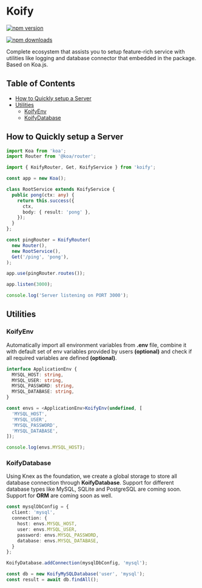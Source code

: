 # Koify

[![npm version](https://badgen.net/npm/v/koify)](https://www.npmjs.com/package/koify)

[![npm downloads](https://badgen.net/npm/dm/koify)](https://www.npmjs.com/package/koify)

Complete ecosystem that assists you to setup feature-rich service with utilities like logging and database connector that embedded in the package. Based on Koa.js.

## Table of Contents

- [How to Quickly setup a Server](#how-to-quickly-setup-a-server)
- [Utilities](#utilities)
  * [KoifyEnv](#koifyenv)
  * [KoifyDatabase](#koifydatabase)

## How to Quickly setup a Server

```typescript
import Koa from 'koa';
import Router from '@koa/router';

import { KoifyRouter, Get, KoifyService } from 'koify';

const app = new Koa();

class RootService extends KoifyService {
  public pong(ctx: any) {
    return this.success({
      ctx,
      body: { result: 'pong' },
    });
  }
};

const pingRouter = KoifyRouter(
  new Router(),
  new RootService(),
  Get('/ping', 'pong'),
);

app.use(pingRouter.routes());

app.listen(3000);

console.log('Server listening on PORT 3000');
```

## Utilities

### KoifyEnv

Automatically import all environment variables from **.env** file, combine it with default set of env variables provided by users **(optional)** and check if all required variables are defined **(optional)**.

```typescript
interface ApplicationEnv {
  MYSQL_HOST: string,
  MYSQL_USER: string,
  MYSQL_PASSWORD: string,
  MYSQL_DATABASE: string,
}

const envs = <ApplicationEnv>KoifyEnv(undefined, [
  'MYSQL_HOST',
  'MYSQL_USER',
  'MYSQL_PASSWORD',
  'MYSQL_DATABASE',
]);

console.log(envs.MYSQL_HOST);
```

### KoifyDatabase

Using Knex as the foundation, we create a global storage to store all database connection through **KoifyDatabase**.
Support for different database types like MySQL, SQLite and PostgreSQL are coming soon.
Support for **ORM** are coming soon as well.

```typescript
const mysqlDbConfig = {
  client: 'mysql',
  connection: {
    host: envs.MYSQL_HOST,
    user: envs.MYSQL_USER,
    password: envs.MYSQL_PASSWORD,
    database: envs.MYSQL_DATABASE,
  }
};

KoifyDatabase.addConnection(mysqlDbConfig, 'mysql');

const db = new KoifyMySQLDatabase('user', 'mysql');
const result = await db.findAll();
```
